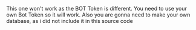 This one won't work as the BOT Token is different. You need to use your own Bot Token so it will work. Also you are gonna need to make your own database, as i did not include it in this source code
